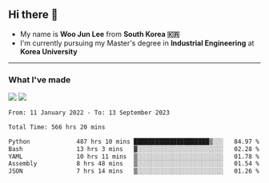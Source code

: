## Hi there 👋

- My name is **Woo Jun Lee** from **South Korea 🇰🇷**
- I'm currently pursuing my Master's degree in **Industrial Engineering** at **Korea University**

---

### What I've made

<a href="https://share.streamlit.io/tomtom1103/kuiai_hackathon_2022/main/JL_app.py"><img src="https://img.shields.io/badge/Journey Lee-161B22?style=for-the-badge&logo=streamlit&logoColor=FF4B4B"/></a> <a href="https://jeon-100.github.io/Dangzang/"><img src="https://img.shields.io/badge/당신을 위한 장학금, 당장!-161B22?style=for-the-badge&logo=react&logoColor=#61DAFB"/></a>

<!--START_SECTION:waka-->

```txt
From: 11 January 2022 - To: 13 September 2023

Total Time: 566 hrs 20 mins

Python             487 hrs 10 mins █████████████████████▒░░░   84.97 %
Bash               13 hrs 3 mins   ▓░░░░░░░░░░░░░░░░░░░░░░░░   02.28 %
YAML               10 hrs 11 mins  ▒░░░░░░░░░░░░░░░░░░░░░░░░   01.78 %
Assembly           8 hrs 48 mins   ▒░░░░░░░░░░░░░░░░░░░░░░░░   01.54 %
JSON               7 hrs 14 mins   ▒░░░░░░░░░░░░░░░░░░░░░░░░   01.26 %
```

<!--END_SECTION:waka-->
